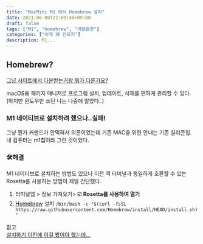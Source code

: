 ```yaml
---
title: "MacMini M1 에서 Homebrew 설치"
date: 2021-06-08T22:09:48+09:00
draft: false
tags: ["M1", "homebrew", "개발환경"]
categories: ["이게 왜 안되지"]
description: M1...
---
```

## Homebrew?
[그냥 사이트에서 다운받는거랑 뭐가 다른가요?](https://stackoverflow.com/questions/17265226/what-is-the-difference-between-installing-an-app-via-homebrew-or-installing-it)

macOS용 패키지 매니저로 프로그램 설치, 업데이트, 삭제를 편하게 관리할 수 있다. (하지만 윈도우만 쓰던 나는 나중에 알았다..)

### M1 네이티브로 설치하려 했으나..실패!
 그냥 뭔가 커맨드가 안먹혀서 의문이었는데 기존 MAC을 위한 안내는 기존 실리콘칩. 내 컴퓨터는 m1칩이라 그런 것이었다.
 
### 🛠해결
 M1 네이티브로 설치하는 방법도 있으나 이전 맥 터미널과 동일하게 호환할 수 있는 Rosetta를 사용하는 방법이 제일 간단했다.
1. 터미널앱 > 정보 가져오기> ☑️ **Rosetta를 사용하여 열기**
2. [Homebrew](https://brew.sh/index_ko) 설치
`/bin/bash -c "$(curl -fsSL https://raw.githubusercontent.com/Homebrew/install/HEAD/install.sh)"`

참고  
[설치하기 이전에 이걸 봤어야 했는데...](https://www.youtube.com/watch?v=j-933jvH8sE)